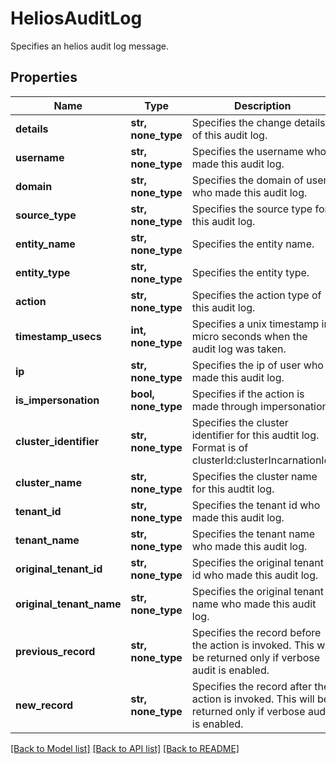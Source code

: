 # HeliosAuditLog

Specifies an helios audit log message.

## Properties
Name | Type | Description | Notes
------------ | ------------- | ------------- | -------------
**details** | **str, none_type** | Specifies the change details of this audit log. | [optional] 
**username** | **str, none_type** | Specifies the username who made this audit log. | [optional] 
**domain** | **str, none_type** | Specifies the domain of user who made this audit log. | [optional] 
**source_type** | **str, none_type** | Specifies the source type for this audit log. | [optional] 
**entity_name** | **str, none_type** | Specifies the entity name. | [optional] 
**entity_type** | **str, none_type** | Specifies the entity type. | [optional] 
**action** | **str, none_type** | Specifies the action type of this audit log. | [optional] 
**timestamp_usecs** | **int, none_type** | Specifies a unix timestamp in micro seconds when the audit log was taken. | [optional] 
**ip** | **str, none_type** | Specifies the ip of user who made this audit log. | [optional] 
**is_impersonation** | **bool, none_type** | Specifies if the action is made through impersonation. | [optional] 
**cluster_identifier** | **str, none_type** | Specifies the cluster identifier for this audtit log. Format is of clusterId:clusterIncarnationId.  | [optional] 
**cluster_name** | **str, none_type** | Specifies the cluster name for this audtit log. | [optional] 
**tenant_id** | **str, none_type** | Specifies the tenant id who made this audit log. | [optional] 
**tenant_name** | **str, none_type** | Specifies the tenant name who made this audit log. | [optional] 
**original_tenant_id** | **str, none_type** | Specifies the original tenant id who made this audit log. | [optional] 
**original_tenant_name** | **str, none_type** | Specifies the original tenant name who made this audit log. | [optional] 
**previous_record** | **str, none_type** | Specifies the record before the action is invoked. This will be returned only if verbose audit is enabled.  | [optional] 
**new_record** | **str, none_type** | Specifies the record after the action is invoked. This will be returned only if verbose audit is enabled.  | [optional] 

[[Back to Model list]](../README.md#documentation-for-models) [[Back to API list]](../README.md#documentation-for-api-endpoints) [[Back to README]](../README.md)


